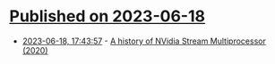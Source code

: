 # [Published on 2023-06-18](index.md)

* [2023-06-18, 17:43:57](https://lobste.rs/s/cwk5lp/history_nvidia_stream_multiprocessor) - [A history of NVidia Stream Multiprocessor (2020)](https://fabiensanglard.net/cuda/index.html)
